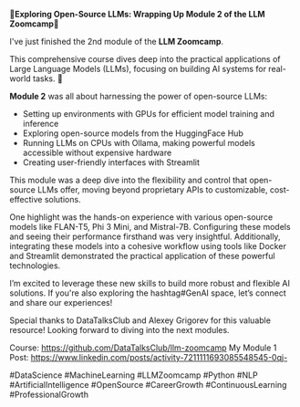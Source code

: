 🚀**Exploring Open-Source LLMs: Wrapping Up Module 2 of the LLM Zoomcamp**🚀

I've just finished the 2nd module of the **LLM Zoomcamp**.

This comprehensive course dives deep into the practical applications of Large Language Models (LLMs), focusing on building AI systems for real-world tasks. 🧠

**Module 2** was all about harnessing the power of open-source LLMs:

- Setting up environments with GPUs for efficient model training and inference
- Exploring open-source models from the HuggingFace Hub
- Running LLMs on CPUs with Ollama, making powerful models accessible without expensive hardware
- Creating user-friendly interfaces with Streamlit

This module was a deep dive into the flexibility and control that open-source LLMs offer, moving beyond proprietary APIs to customizable, cost-effective solutions.

One highlight was the hands-on experience with various open-source models like FLAN-T5, Phi 3 Mini, and Mistral-7B. Configuring these models and seeing their performance firsthand was very insightful. Additionally, integrating these models into a cohesive workflow using tools like Docker and Streamlit demonstrated the practical application of these powerful technologies.

I’m excited to leverage these new skills to build more robust and flexible AI solutions. If you're also exploring the hashtag#GenAI space, let’s connect and share our experiences!

Special thanks to DataTalksClub and Alexey Grigorev for this valuable resource! Looking forward to diving into the next modules.

Course: https://github.com/DataTalksClub/llm-zoomcamp
My Module 1 Post: https://www.linkedin.com/posts/activity-7211111693085548545-0qj-

#DataScience #MachineLearning #LLMZoomcamp #Python #NLP #ArtificialIntelligence #OpenSource #CareerGrowth #ContinuousLearning #ProfessionalGrowth
